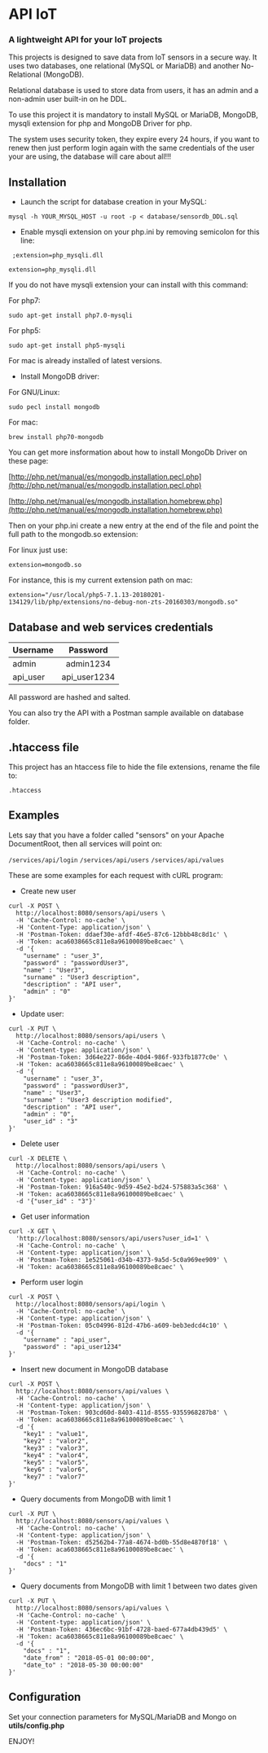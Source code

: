 # API IoT
### A lightweight API for your IoT projects

This projects is designed to save data from IoT sensors in a secure way. It uses two databases, one relational (MySQL or MariaDB) and another
No-Relational (MongoDB).

Relational database is used to store data from users, it has an admin and a non-admin user built-in on he DDL.

To use this project it is mandatory to install MySQL or MariaDB, MongoDB, mysqli extension for php and MongoDB Driver for php.

The system uses security token, they expire every 24 hours, if you want to renew then just perform login again with the same credentials of the user
your are using, the database will care about all!!!

## Installation

- Launch the script for database creation in your MySQL:

``` mysql -h YOUR_MYSQL_HOST -u root -p < database/sensordb_DDL.sql ```

- Enable mysqli extension on your php.ini by removing semicolon for this line:

```  ;extension=php_mysqli.dll  ```

``` extension=php_mysqli.dll ```

If you do not have mysqli extension your can install with this command:

For php7:

``` sudo apt-get install php7.0-mysqli ```

For php5:

``` sudo apt-get install php5-mysqli ```

For mac is already installed of latest versions.

- Install MongoDB driver:

For GNU/Linux:

``` sudo pecl install mongodb ```

For mac:

``` brew install php70-mongodb ```

You can get more insformation about how to install MongoDb Driver on these page:

[http://php.net/manual/es/mongodb.installation.pecl.php](http://php.net/manual/es/mongodb.installation.pecl.php)

[http://php.net/manual/es/mongodb.installation.homebrew.php](http://php.net/manual/es/mongodb.installation.homebrew.php)

Then on your php.ini create a new entry at the end of the file and point the full path to the mongodb.so extension:

For linux just use:

``` extension=mongodb.so ```

For instance, this is my current extension path on mac:

``` extension="/usr/local/php5-7.1.13-20180201-134129/lib/php/extensions/no-debug-non-zts-20160303/mongodb.so" ```

## Database and web services credentials

| Username      | Password      |
| ------------- |:-------------:|
| admin         | admin1234     |
| api_user      | api_user1234  |


All password are hashed and salted.

You can also try the API with a Postman sample available on database folder.

## .htaccess file

This project has an htaccess file to hide the file extensions, rename the file to:

``` .htaccess ```

## Examples

Lets say that you have a folder called "sensors" on your Apache DocumentRoot, then all services will point on:

``` /services/api/login ```
``` /services/api/users ```
``` /services/api/values ```

These are some examples for each request with cURL program:

- Create new user

```
curl -X POST \
  http://localhost:8080/sensors/api/users \
  -H 'Cache-Control: no-cache' \
  -H 'Content-Type: application/json' \
  -H 'Postman-Token: ddaef30e-afdf-46e5-87c6-12bbb48c8d1c' \
  -H 'Token: aca6038665c811e8a96100089be8caec' \
  -d '{
	"username" : "user_3",
	"password" : "passwordUser3",
	"name" : "User3",
	"surname" : "User3 description",
	"description" : "API user",
	"admin" : "0"
}'
```

- Update user:

```
curl -X PUT \
  http://localhost:8080/sensors/api/users \
  -H 'Cache-Control: no-cache' \
  -H 'Content-type: application/json' \
  -H 'Postman-Token: 3d64e227-86de-40d4-986f-933fb1877c0e' \
  -H 'Token: aca6038665c811e8a96100089be8caec' \
  -d '{
	"username" : "user_3",
	"password" : "passwordUser3",
	"name" : "User3",
	"surname" : "User3 description modified",
	"description" : "API user",
	"admin" : "0",
	"user_id" : "3"
}'
```

- Delete user

```
curl -X DELETE \
  http://localhost:8080/sensors/api/users \
  -H 'Cache-Control: no-cache' \
  -H 'Content-type: application/json' \
  -H 'Postman-Token: 916a540c-9d59-45e2-bd24-575883a5c368' \
  -H 'Token: aca6038665c811e8a96100089be8caec' \
  -d '{"user_id" : "3"}'
```

- Get user information

```
curl -X GET \
  'http://localhost:8080/sensors/api/users?user_id=1' \
  -H 'Cache-Control: no-cache' \
  -H 'Content-type: application/json' \
  -H 'Postman-Token: 1e525061-d34b-4373-9a5d-5c0a969ee909' \
  -H 'Token: aca6038665c811e8a96100089be8caec' \
```

- Perform user login

```
curl -X POST \
  http://localhost:8080/sensors/api/login \
  -H 'Cache-Control: no-cache' \
  -H 'Content-type: application/json' \
  -H 'Postman-Token: 05c04996-812d-47b6-a609-beb3edcd4c10' \
  -d '{
	"username" : "api_user",
	"password" : "api_user1234"
}'
```

- Insert new document in MongoDB database

```
curl -X POST \
  http://localhost:8080/sensors/api/values \
  -H 'Cache-Control: no-cache' \
  -H 'Content-type: application/json' \
  -H 'Postman-Token: 903cd60d-8403-411d-8555-9355968287b8' \
  -H 'Token: aca6038665c811e8a96100089be8caec' \
  -d '{
	"key1" : "value1",
	"key2" : "valor2",
	"key3" : "valor3",
	"key4" : "valor4",
	"key5" : "valor5",
	"key6" : "valor6",
	"key7" : "valor7"
}'
```

- Query documents from MongoDB with limit 1

```
curl -X PUT \
  http://localhost:8080/sensors/api/values \
  -H 'Cache-Control: no-cache' \
  -H 'Content-type: application/json' \
  -H 'Postman-Token: d52562b4-77a8-4674-bd0b-55d8e4870f18' \
  -H 'Token: aca6038665c811e8a96100089be8caec' \
  -d '{
	"docs" : "1"
}'
```

- Query documents from MongoDB with limit 1 between two dates given

```
curl -X PUT \
  http://localhost:8080/sensors/api/values \
  -H 'Cache-Control: no-cache' \
  -H 'Content-type: application/json' \
  -H 'Postman-Token: 436ec6bc-91bf-4728-baed-677a4db439d5' \
  -H 'Token: aca6038665c811e8a96100089be8caec' \
  -d '{
	"docs" : "1",
	"date_from" : "2018-05-01 00:00:00",
	"date_to" : "2018-05-30 00:00:00"
}'
```

## Configuration

Set your connection parameters for MySQL/MariaDB and Mongo on **utils/config.php**

ENJOY!
